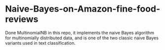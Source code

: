 # Naive-Bayes-on-Amazon-fine-food-reviews  
Done MultinomialNB in this repo, it implements the naive Bayes algorithm for multinomially distributed data, and is one of the two classic naive Bayes variants used in text classification.
